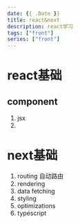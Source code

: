 ```yaml
---
date: {{ .Date }}
title: react&next
description: react学习
tags: ["front"]
series: ["front"]
---
```

# react基础
## component
1. jsx
2. 
## 
# next基础
1. routing 自动路由
2. rendering
3. data fetching
4. styling
5. optimizations
6. typescript
